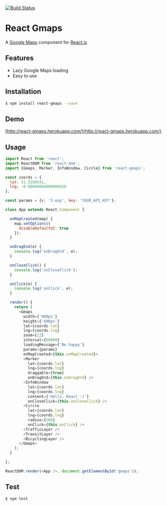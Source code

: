 [![Build Status](https://travis-ci.org/MicheleBertoli/react-gmaps.svg?branch=master)](https://travis-ci.org/MicheleBertoli/react-gmaps)

React Gmaps
===========

A [Google Maps](https://developers.google.com/maps/documentation/javascript/) component for [React.js](http://facebook.github.io/react/)

Features
--------

- Lazy Google Maps loading
- Easy to use

Installation
------------

```sh
$ npm install react-gmaps --save
```

Demo
------------

[http://react-gmaps.herokuapp.com/](http://react-gmaps.herokuapp.com/)

Usage
-----

```javascript
import React from 'react';
import ReactDOM from 'react-dom';
import {Gmaps, Marker, InfoWindow, Circle} from 'react-gmaps';

const coords = {
  lat: 51.5258541,
  lng: -0.08040660000006028
};

const params = {v: '3.exp', key: 'YOUR_API_KEY'};

class App extends React.Component {

  onMapCreated(map) {
    map.setOptions({
      disableDefaultUI: true
    });
  }

  onDragEnd(e) {
    console.log('onDragEnd', e);
  }

  onCloseClick() {
    console.log('onCloseClick');
  }

  onClick(e) {
    console.log('onClick', e);
  }

  render() {
    return (
      <Gmaps
        width={'800px'}
        height={'600px'}
        lat={coords.lat}
        lng={coords.lng}
        zoom={12}
        interval={60000}
        loadingMessage={'Be happy'}
        params={params}
        onMapCreated={this.onMapCreated}>
        <Marker
          lat={coords.lat}
          lng={coords.lng}
          draggable={true}
          onDragEnd={this.onDragEnd} />
        <InfoWindow
          lat={coords.lat}
          lng={coords.lng}
          content={'Hello, React :)'}
          onCloseClick={this.onCloseClick} />
        <Circle
          lat={coords.lat}
          lng={coords.lng}
          radius={500}
          onClick={this.onClick} />
        <TrafficLayer />
        <TransitLayer />
        <BicyclingLayer />
      </Gmaps>
    );
  }

};

ReactDOM.render(<App />, document.getElementById('gmaps'));
```

Test
----

```sh
$ npm test
```
